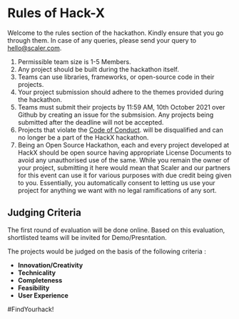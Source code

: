 # Rules of Hack-X
Welcome to the rules section of the hackathon. Kindly ensure that you go through them. In case of any queries, please send your query to [hello@scaler.com](mailto:hello@scaler.com).


1. Permissible team size is 1-5 Members. 
2. Any project should be built during the hackathon itself. 
3. Teams can use libraries, frameworks, or open-source code in their projects.
4. Your project submission should adhere to the themes provided during the hackathon. 
5. Teams must submit their projects by 11:59 AM, 10th October 2021 over Github by creating an issue for the submsision. Any projects being submitted after the deadline will not be accepted.
6. Projects that violate the [Code of Conduct](https://github.com/scaleracademy/hackx-submissions/blob/main/coc.md). will be disqualified and can no longer be a part of the HackX hackathon. 
7. Being an Open Source Hackathon, each and every project developed at HackX should be open source having appropriate License Documents to avoid any unauthorised use of the same. While you remain the owner of your project, submitting it here would mean that Scaler and our partners for this event can use it for various purposes with due credit being given to you. Essentially, you automatically consent to letting us use your project for anything we want with no legal ramifications of any sort.

## Judging Criteria 

The first round of evaluation will be done online. Based on this evaluation, shortlisted teams will be invited for Demo/Presntation. 

The projects would be judged on the basis of the following criteria : 
- __Innovation/Creativity__
- __Technicality__ 
- __Completeness__ 
- __Feasibility__
- __User Experience__
 

#FindYourhack!
